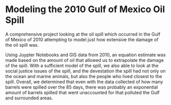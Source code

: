 # Modeling the 2010 Gulf of Mexico Oil Spill
A comprehensive project looking at the oil spill which occurred in the Gulf of Mexico of 2010 attempting to model just how extensive the damage of the oil spill was.

Using Juypter Notebooks and GIS data from 2010, an equation estimate was made based on the amount of oil that allowed us to extrapolate the damage of the spill. With a sufficient model of the spill, we also able to look at the social justice issues of the spill, and the devestation the spill had not only on the ocean and marine animals, but also the people who lived closest to the spill. Overall, we determined that even with the data collected of how many barrels were spilled over the 85 days, there was probably an exponential amount of barrels spilled that went unaccounted for that polluted the Gulf and surrounded areas.
